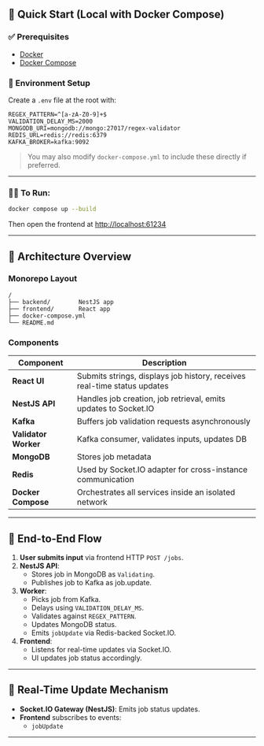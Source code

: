 ## 🚀 Quick Start (Local with Docker Compose)

### ✅ Prerequisites
- [Docker](https://www.docker.com/)
- [Docker Compose](https://docs.docker.com/compose/)

### 🔧 Environment Setup
Create a `.env` file at the root with:

```env
REGEX_PATTERN=^[a-zA-Z0-9]+$
VALIDATION_DELAY_MS=2000
MONGODB_URI=mongodb://mongo:27017/regex-validator
REDIS_URL=redis://redis:6379
KAFKA_BROKER=kafka:9092
```

> You may also modify `docker-compose.yml` to include these directly if preferred.

---

### 🧑‍💻 To Run:

```bash
docker compose up --build
```

Then open the frontend at [http://localhost:61234](http://localhost:61234)

---

## 🧱 Architecture Overview

### Monorepo Layout
```
/
├── backend/        NestJS app
├── frontend/       React app
├── docker-compose.yml
└── README.md
```

### Components

| Component | Description |
|----------|-------------|
| **React UI** | Submits strings, displays job history, receives real-time status updates |
| **NestJS API** | Handles job creation, job retrieval, emits updates to Socket.IO |
| **Kafka** | Buffers job validation requests asynchronously |
| **Validator Worker** | Kafka consumer, validates inputs, updates DB |
| **MongoDB** | Stores job metadata |
| **Redis** | Used by Socket.IO adapter for cross-instance communication |
| **Docker Compose** | Orchestrates all services inside an isolated network |

---

## 🔄 End-to-End Flow

1. **User submits input** via frontend HTTP `POST /jobs`.
2. **NestJS API**:
   - Stores job in MongoDB as `Validating`.
   - Publishes job to Kafka as job.update.
3. **Worker**:
   - Picks job from Kafka.
   - Delays using `VALIDATION_DELAY_MS`.
   - Validates against `REGEX_PATTERN`.
   - Updates MongoDB status.
   - Emits `jobUpdate` via Redis-backed Socket.IO.
4. **Frontend**:
   - Listens for real-time updates via Socket.IO.
   - UI updates job status accordingly.

---

## 📡 Real-Time Update Mechanism

- **Socket.IO Gateway (NestJS)**: Emits job status updates.
- **Frontend** subscribes to events:
  - `jobUpdate`

---
